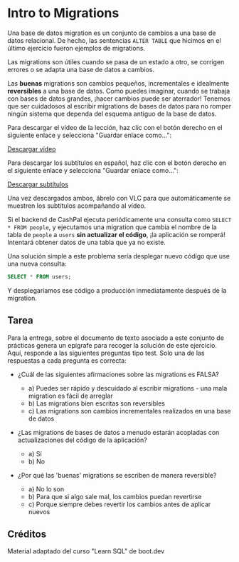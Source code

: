 # Intro to Migrations

Una base de datos migration es un conjunto de cambios a una base de datos relacional. De hecho, las sentencias `ALTER TABLE` que hicimos en el último ejercicio fueron ejemplos de migrations.

Las migrations son útiles cuando se pasa de un estado a otro, se corrigen errores o se adapta una base de datos a cambios.

Las **buenas** migrations son cambios pequeños, incrementales e idealmente **reversibles** a una base de datos. Como puedes imaginar, cuando se trabaja con bases de datos grandes, ¡hacer cambios puede ser aterrador! Tenemos que ser cuidadosos al escribir migrations de bases de datos para no romper ningún sistema que dependa del esquema antiguo de la base de datos.

Para descargar el vídeo de la lección, haz clic con el botón derecho en el siguiente enlace y selecciona "Guardar enlace como...":

[Descargar vídeo](https://storage.googleapis.com/qvault-webapp-dynamic-assets/lesson_videos/database-migrations.mp4)

Para descargar los subtítulos en español, haz clic con el botón derecho en el siguiente enlace y selecciona "Guardar enlace como...":

[Descargar subtítulos](database_migrations.srt)

Una vez descargados ambos, ábrelo con VLC para que automáticamente se muestren los subtítulos acompañando al vídeo.

Si el backend de CashPal ejecuta periódicamente una consulta como `SELECT * FROM people`, y ejecutamos una migration que cambia el nombre de la tabla de `people` a `users` **sin actualizar el código**, ¡la aplicación se romperá! Intentará obtener datos de una tabla que ya no existe.

Una solución simple a este problema sería desplegar nuevo código que use una nueva consulta:

```sql
SELECT * FROM users;
```

Y desplegaríamos ese código a producción inmediatamente después de la migration.

## Tarea

Para la entrega, sobre el documento de texto asociado a este conjunto de prácticas genera un epígrafe para recoger la solución de este ejercicio. Aquí, responde a las siguientes preguntas tipo test. Solo una de las respuestas a cada pregunta es correcta:

- ¿Cuál de las siguientes afirmaciones sobre las migrations es FALSA?
  - a) Puedes ser rápido y descuidado al escribir migrations - una mala migration es fácil de arreglar
  - b) Las migrations bien escritas son reversibles
  - c) Las migrations son cambios incrementales realizados en una base de datos

- ¿Las migrations de bases de datos a menudo estarán acopladas con actualizaciones del código de la aplicación?
  - a) Sí
  - b) No

- ¿Por qué las 'buenas' migrations se escriben de manera reversible?
  - a) No lo son
  - b) Para que si algo sale mal, los cambios puedan revertirse
  - c) Porque siempre debes revertir los cambios antes de aplicar nuevos

## Créditos

Material adaptado del curso "Learn SQL" de boot.dev

